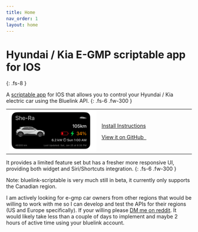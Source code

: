 ```yaml
---
title: Home
nav_order: 1
layout: home
---
```


# Hyundai / Kia E-GMP scriptable app for IOS
{: .fs-8 }

A [scriptable app](https://scriptable.app/) for IOS that allows you to control your Hyundai / Kia electric car using the Bluelink API. 
{: .fs-6 .fw-300 }

<table border="0">
<tr>
<td width="50%" class="aTable"><img src="./images/widget_charging.png" width="400" /></td>
<td>

<p>
<a href="./pages/install" class="btn btn-primary fs-5 mb-4 mb-md-0 mr-2">Install Instructions</a>
</p>
<p>
<a href="https://github.com/andyfase/egmp-bluelink-scriptable" class="btn fs-5 mb-4 mb-md-0">View it on GitHub&#160;&#160;</a>
</p>

</td>
</tr>
</table>

It provides a limited feature set but has a fresher more responsive UI, providing both widget and Siri/Shortcuts integration.
{: .fs-6 .fw-300 }

Note: bluelink-scriptable is very much still in beta, it currently only supports the Canadian region.

I am actively looking for e-gmp car owners from other regions that would be willing to work with me so I can develop and test the APIs for their regions (US and Europe specifically). If your willing please [DM me on reddit](https://www.reddit.com/user/andyfase/). It would likely take less than a couple of days to implement and maybe 2 hours of active time using your bluelink account.